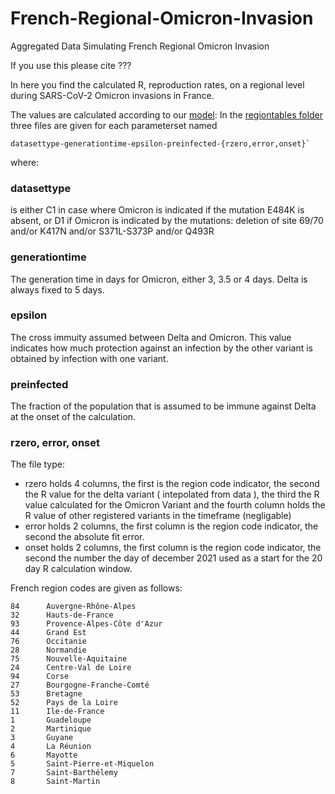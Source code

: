 # French-Regional-Omicron-Invasion
Aggregated Data Simulating French Regional Omicron Invasion

If you use this please cite ??? 

In here you find the calculated R, reproduction rates, on a regional level during SARS-CoV-2 Omicron invasions in France.

The values are calculated according to our [model](https://github.com/haschka/SIER_multivariant_epidemic): In the [regiontables folder](https://github.com/haschka/French-Regional-Omicron-Invasion/tree/main/regiontables) three files are given for
each parameterset named 
```
datasettype-generationtime-epsilon-preinfected-{rzero,error,onset}`
```
where:
### datasettype 
is either C1 in case where Omicron is indicated if the mutation E484K is absent,
or D1 if Omicron is indicated by the mutations: 
deletion of site 69/70 and/or K417N and/or S371L-S373P and/or Q493R

### generationtime 
The generation time in days for Omicron, either 3, 3.5 or 4 days.
Delta is always fixed to 5 days.

### epsilon
The cross immuity assumed between Delta and Omicron. This value indicates how much protection against an infection by the other variant is obtained by infection with one variant.

### preinfected
The fraction of the population that is assumed to be immune against Delta at the onset of the calculation.

### rzero, error, onset
The file type:
- rzero holds 4 columns, the first is the region code indicator, the second the R value for the delta variant ( intepolated from data ), the third the R value calculated for the Omicron Variant and the fourth column holds the R value of other registered variants in the timeframe (negligable)
- error holds 2 columns, the first column is the region code indicator, the second the absolute fit error. 
- onset holds 2 columns, the first column is the region code indicator, the second the number the day of december 2021 used as a start for the 20 day R calculation window.

French region codes are given as follows:
```
84      Auvergne-Rhône-Alpes
32      Hauts-de-France
93      Provence-Alpes-Côte d'Azur
44      Grand Est
76      Occitanie
28      Normandie
75      Nouvelle-Aquitaine
24      Centre-Val de Loire
94      Corse
27      Bourgogne-Franche-Comté
53      Bretagne
52      Pays de la Loire
11      Ile-de-France
1       Guadeloupe
2       Martinique
3       Guyane
4       La Réunion
6       Mayotte
5       Saint-Pierre-et-Miquelon
7       Saint-Barthélemy
8       Saint-Martin
```
